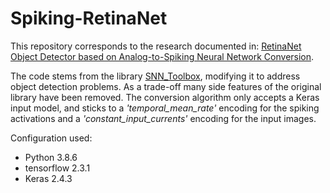 # Spiking-RetinaNet

This repository corresponds to the research documented in: [RetinaNet Object Detector based on Analog-to-Spiking Neural Network Conversion](https://arxiv.org/abs/2106.05624).

The code stems from the library [SNN_Toolbox](https://github.com/NeuromorphicProcessorProject/snn_toolbox), modifying it to address object detection problems.
As a trade-off many side features of the original library have been removed. The conversion algorithm only accepts a Keras input model, and sticks to a _'temporal_mean_rate'_ encoding for the spiking activations and a _'constant_input_currents'_ encoding for the input images.

Configuration used:
* Python       3.8.6
* tensorflow   2.3.1
* Keras        2.4.3
